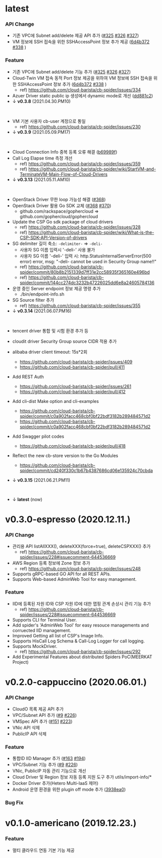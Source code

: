 # latest
### API Change
- 기존 VPC에 Subnet add/delete 제공 API 추가 ([#325](https://github.com/cloud-barista/cb-spider/pull/325) [#326](https://github.com/cloud-barista/cb-spider/pull/326) [#327](https://github.com/cloud-barista/cb-spider/pull/327))
- VM 정보에 SSH 접속을 위한 SSHAccessPoint 정보 추가 제공 ([6d4b372](https://github.com/cloud-barista/cb-spider/commit/6d4b3720ac83b9bb50d3fd55d78e469d8a80fdf2#diff-d8a70c72f373d23a135f7dfcd089a1848633be01a9676ebdf2f102caccc0afff) [#338](https://github.com/cloud-barista/cb-spider/pull/338) )


### Feature
- 기존 VPC에 Subnet add/delete 기능 추가 ([#325](https://github.com/cloud-barista/cb-spider/pull/325) [#326](https://github.com/cloud-barista/cb-spider/pull/326) [#327](https://github.com/cloud-barista/cb-spider/pull/327))
- Cloud-Twin VM 접속 동적 Port 정보 제공을 위하여 VM 정보에 SSH 접속을 위한 SSHAccessPoint 정보 추가 ([6d4b372](https://github.com/cloud-barista/cb-spider/commit/6d4b3720ac83b9bb50d3fd55d78e469d8a80fdf2#diff-d8a70c72f373d23a135f7dfcd089a1848633be01a9676ebdf2f102caccc0afff) [#338](https://github.com/cloud-barista/cb-spider/pull/338) )
  - ref) https://github.com/cloud-barista/cb-spider/issues/334
- Azuer Driver static public ip 생성에서 dynamic mode로 개선 ([dd881c2](https://github.com/cloud-barista/cb-spider/commit/dd881c2642286b98c5c1eb9ac6ce63de08378c8e))
- ↓ **v0.3.8** (2021.04.30.PM10)

<br>

- VM 기본 사용자 cb-user 계정으로 통일
  - ref) https://github.com/cloud-barista/cb-spider/issues/230
- ↓ **v0.3.9** (2021.05.09.PM17)

<br>

- Cloud Connection Info 중복 등록 오류 해결 ([b69989f](https://github.com/cloud-barista/cb-spider/commit/b69989f05a73a9d42acafae238b8f2e4c21a67f2))
- Call Log Elapse time 측정 개선
  - ref) https://github.com/cloud-barista/cb-spider/issues/359
  - ref) https://github.com/cloud-barista/cb-spider/wiki/StartVM-and-TerminateVM-Main-Flow-of-Cloud-Drivers
- ↓ **v0.3.13** (2021.05.11.AM10)

<br>

- OpenStack Driver 무한 loop 가능성 해결 ([#368](https://github.com/cloud-barista/cb-spider/pull/368))
- OpenStack Driver 활용 Go SDK 교체 ([#368](https://github.com/cloud-barista/cb-spider/pull/368) [#370](https://github.com/cloud-barista/cb-spider/pull/370))
  - github.com/rackspace/gophercloud => github.com/gophercloud/gophercloud
- Update the CSP Go sdk package of cloud drivers
  - ref) https://github.com/cloud-barista/cb-spider/issues/328
  - ref) https://github.com/cloud-barista/cb-spider/wiki/What-is-the-CSP-SDK-API-Version-of-drivers
- SG delimiter 길이 축소: `-delimiter-` => `-deli-`
  - 사용자 SG 이름 입력시 '-deli-' 사용 불가
  - 사용자 SG 이름 '-deli-' 입력 시: http.StatusInternalServerError(500 error) error, msg: "-deli- cannot be used in Security Group name!!"
  - ref) https://github.com/cloud-barista/cb-spider/commit/80b8b2151339d7ff31e2cc58935f365160e496bd
  - ref) https://github.com/cloud-barista/cb-spider/commit/144cc274dc3232b47226025dd6e8a24605784136
- 운영 중인 Server endpoint 정보 제공 명령 추가
  - ./bin/endpoint-info.sh
- SG Source filter 추가
  - ref) https://github.com/cloud-barista/cb-spider/issues/355
- ↓ **v0.3.14** (2021.06.07.PM16)

<br>

- tencent driver 통합 및 시험 환경 추가 등
- cloudit driver Security Group source CIDR 적용 추가
- alibaba driver client timeout: 15s*2회 
  - https://github.com/cloud-barista/cb-spider/issues/409
  - https://github.com/cloud-barista/cb-spider/pull/411
- Add REST Auth
  - https://github.com/cloud-barista/cb-spider/issues/261
  - https://github.com/cloud-barista/cb-spider/pull/412
- Add cli-dist Make option and cli-examples
  - https://github.com/cloud-barista/cb-spider/commit/c0a902facc468cbf0bf22bdf3182b289484571d2
  - https://github.com/cloud-barista/cb-spider/commit/c0a902facc468cbf0bf22bdf3182b289484571d2
- Add Swagger pilot codes
  - https://github.com/cloud-barista/cb-spider/pull/418
- Reflect the new cb-store version to the Go Modules
  - https://github.com/cloud-barista/cb-spider/commit/cd240f330c1b67b4387686cd06e135924c70cbda

- ↓ **v0.3.15** (2021.06.21.PM11)


<br>

- ↓ **latest** (now)

# v0.3.0-espresso (2020.12.11.)
### API Change
- 관리용 API listAllXXX(), deleteXXX(force=true), deleteCSPXXX() 추가
  - ref) https://github.com/cloud-barista/cb-spider/issues/228#issuecomment-644536669
- AWS Region 등록 정보에 Zone 정보 추가
  - ref) https://github.com/cloud-barista/cb-spider/issues/248
- Supports gRPC-based GO API for all REST APIs.
- Supports Web-based AdminWeb Tool for easy management.

### Feature
- IID에 등록된 자원 ID와 CSP 자원 ID에 대한 맵핑 관계 손상시 관리 기능 추가
  - ref) https://github.com/cloud-barista/cb-spider/issues/228#issuecomment-644536669
- Supports CLI for Terminal User.
- Add spider's 'AdminWeb Tool' for easy resouce managements and corruected IID management.
- Improved Getting all list of CSP's Image Info.
- Supports HisCall Log Schema & Call-Log Logger for call logging.
- Supports MockDriver.
  - ref) https://github.com/cloud-barista/cb-spider/issues/292
- Add Experimental Features about distributed Spiders PoC(MEERKAT Project)

# v0.2.0-cappuccino (2020.06.01.)
### API Change
- CloudO 목록 제공 API 추가
- VPC/Subnet API 추가 ([#9](https://github.com/cloud-barista/cb-spider/pull/9) [#226](https://github.com/cloud-barista/cb-spider/pull/226))
- VMSpec API 추가 ([#151](https://github.com/cloud-barista/cb-spider/pull/151) [#223](https://github.com/cloud-barista/cb-spider/pull/223))
- VNic API 삭제
- PublicIP API 삭제

### Feature
- 통합ID IID Manager 추가 ([#163](https://github.com/cloud-barista/cb-spider/pull/163) [#194](https://github.com/cloud-barista/cb-spider/pull/194))  
- VPC/Subnet 기능 추가  ([#9](https://github.com/cloud-barista/cb-spider/pull/9) [#226](https://github.com/cloud-barista/cb-spider/pull/226)) 
- VNic, PublicIP 자동 관리 기능으로 개선
- Cloud Driver 및 Region 정보 자동 등록 지원 도구 추가 utils/import-info/*
- Docker Driver 추가(Hetero Multi-IaaS 제어)
- Android 운영 환경을 위한 plugin off mode 추가 ([3938ea0](https://github.com/cloud-barista/cb-spider/commit/3938ea0c70e69664a62eb3cee6611cfbf26ea4ea))  

### Bug Fix

# v0.1.0-americano (2019.12.23.)

### Feature
- 멀티 클라우드 연동 기본 기능 제공

